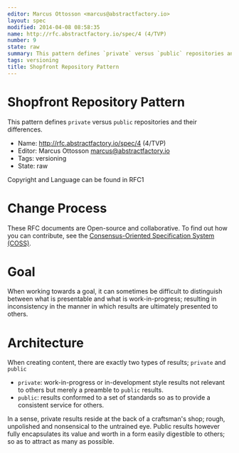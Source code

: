 ```yaml
---
editor: Marcus Ottosson <marcus@abstractfactory.io>
layout: spec
modified: 2014-04-08 08:58:35
name: http://rfc.abstractfactory.io/spec/4 (4/TVP)
number: 9
state: raw
summary: This pattern defines `private` versus `public` repositories and their differences.
tags: versioning
title: Shopfront Repository Pattern
---
```


# Shopfront Repository Pattern

This pattern defines `private` versus `public` repositories and their differences.

* Name: http://rfc.abstractfactory.io/spec/4 (4/TVP)
* Editor: Marcus Ottosson <marcus@abstractfactory.io>
* Tags: versioning
* State: raw

Copyright and Language can be found in RFC1

# Change Process

These RFC documents are Open-source and collaborative. To find out how you can contribute, see the [Consensus-Oriented Specification System (COSS)](http://www.digistan.org/spec:1/COSS).

# Goal

When working towards a goal, it can sometimes be difficult to distinguish between what is presentable and what is work-in-progress; resulting in inconsistency in the manner in which results are ultimately presented to others.

# Architecture

When creating content, there are exactly two types of results; `private` and `public` 

* `private`: work-in-progress or in-development style results not relevant to others but merely a preamble to `public` results.
* `public`: results conformed to a set of standards so as to provide a consistent service for others.

In a sense, private results reside at the back of a craftsman's shop; rough, unpolished and nonsensical to the untrained eye. Public results however fully encapsulates its value and worth in a form easily digestible to others; so as to attract as many as possible.